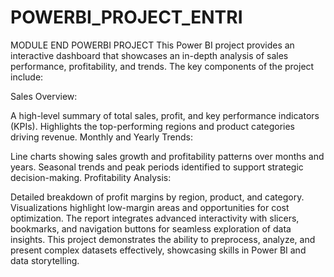 # POWERBI_PROJECT_ENTRI
MODULE END POWERBI PROJECT 
This Power BI project provides an interactive dashboard that showcases an in-depth analysis of sales performance, profitability, and trends. The key components of the project include:

Sales Overview:

A high-level summary of total sales, profit, and key performance indicators (KPIs).
Highlights the top-performing regions and product categories driving revenue.
Monthly and Yearly Trends:

Line charts showing sales growth and profitability patterns over months and years.
Seasonal trends and peak periods identified to support strategic decision-making.
Profitability Analysis:

Detailed breakdown of profit margins by region, product, and category.
Visualizations highlight low-margin areas and opportunities for cost optimization.
The report integrates advanced interactivity with slicers, bookmarks, and navigation buttons for seamless exploration of data insights. This project demonstrates the ability to preprocess, analyze, and present complex datasets effectively, showcasing skills in Power BI and data storytelling.

